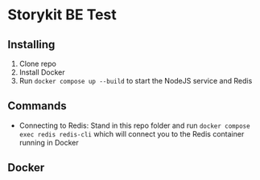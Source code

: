# Storykit BE Test

## Installing
1. Clone repo
2. Install Docker
3. Run `docker compose up --build` to start the NodeJS service and Redis

## Commands
- Connecting to Redis: Stand in this repo folder and run `docker compose exec redis redis-cli` which will connect you to the Redis container running in Docker

## Docker

